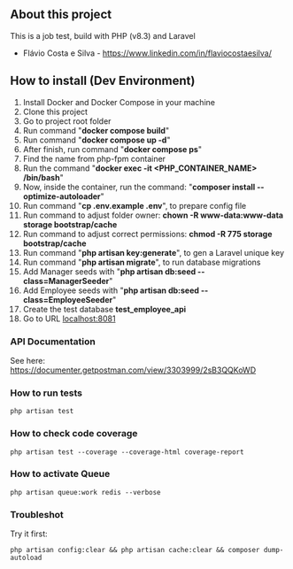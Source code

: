 ## About this project

This is a job test, build with PHP (v8.3) and Laravel
- Flávio Costa e Silva - https://www.linkedin.com/in/flaviocostaesilva/

## How to install (Dev Environment)

1. Install Docker and Docker Compose in your machine
2. Clone this project
3. Go to project root folder
4. Run command "**docker compose build**"
5. Run command "**docker compose up -d**"
6. After finish, run command "**docker compose ps**"
7. Find the name from php-fpm container
8. Run the command "**docker exec -it <PHP_CONTAINER_NAME> /bin/bash**"
9. Now, inside the container, run the command: "**composer install --optimize-autoloader**"
10. Run command "**cp .env.example .env**", to prepare config file
11. Run command to adjust folder owner: **chown -R www-data:www-data storage bootstrap/cache**
12. Run command to adjust correct permissions: **chmod -R 775 storage bootstrap/cache**
13. Run command "**php artisan key:generate**", to gen a Laravel unique key
14. Run command "**php artisan migrate**", to run database migrations
15. Add Manager seeds with "**php artisan db:seed --class=ManagerSeeder**"
16. Add Employee seeds with "**php artisan db:seed --class=EmployeeSeeder**"
17. Create the test database **test_employee_api**
18. Go to URL [localhost:8081](http://localhost:8081)

### API Documentation

See here: https://documenter.getpostman.com/view/3303999/2sB3QQKoWD

### How to run tests

``
php artisan test
``

### How to check code coverage
``
php artisan test --coverage --coverage-html coverage-report
``

### How to activate Queue
``
php artisan queue:work redis --verbose
``

### Troubleshot
Try it first:

``
php artisan config:clear &&
php artisan cache:clear &&
composer dump-autoload
``

